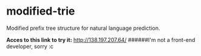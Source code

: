 # modified-trie
Modified prefix tree structure for natural language prediction.

**Acces to this link to try it:** http://138.197.207.64/
######I'm not a front-end developer, sorry :c
